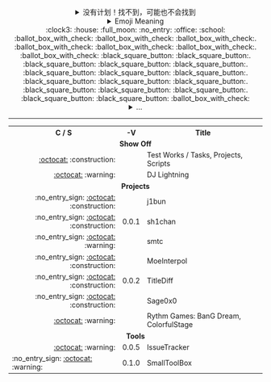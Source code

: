 <!--
Emoji: https://gist.github.com/rxaviers/7360908
-->

<div align="center">
    <details>
        <summary>没有计划！找不到，可能也不会找到</summary>
        <img src="./static/banner/YagamiLightName.gif" />
    </details>
    <details>
        <summary>Emoji Meaning</summary>
        <table>
            <tr>
                <th>Emoji</th>
                <th>Meaning</th>
            </tr>
            <tr>
                <td>:clock3:</td>
                <td>MSK+3</td>
            </tr>
            <tr>
                <td>:clock9:</td>
                <td>GMT+9</td>
            </tr>
            <tr>
                <td>:ballot_box_with_check:</td>
                <td>Busy Time</td>
            </tr>
            <tr>
                <td>:white_square_button:</td>
                <td>Free Time</td>
            </tr>
            <tr>
                <td>:office:</td>
                <td>Working</td>
            </tr>
            <tr>
                <td>:house:</td>
                <td>Home Alone</td>
            </tr>
            <tr>
                <td>:school:</td>
                <td>Studying in School</td>
            </tr>
            <tr>
                <td>:full_moon:</td>
                <td>Sleeping</td>
            </tr>
            <tr>
                <td>:no_entry:</td>
                <td>Without</td>
            </tr>
            <tr>
                <td>:no_entry_sign:</td>
                <td>Private</td>
            </tr>
            <tr>
                <td>:octocat:</td>
                <td>Public Link</td>
            </tr>
            <tr>
                <td>:construction:</td>
                <td>Scheduled</td>
            </tr>
            <tr>
                <td>:warning:</td>
                <td>Archived</td>
            </tr>
        </table>
    </details>
</div>

<div align="center">
    <div align="center">:clock3: :house: :full_moon: :no_entry: :office: :school: <br />
        :ballot_box_with_check:
        :ballot_box_with_check:
        :ballot_box_with_check:.
        :ballot_box_with_check:
        :ballot_box_with_check:
        :ballot_box_with_check:.
        :ballot_box_with_check:
        :black_square_button:
        :black_square_button:.
        :black_square_button:
        :black_square_button:
        :black_square_button:.
        :black_square_button:
        :black_square_button:
        :black_square_button:.
        :black_square_button:
        :black_square_button:
        :black_square_button:.
        :black_square_button:
        :black_square_button:
        :black_square_button:.
        :black_square_button:
        :black_square_button:
        :ballot_box_with_check:
    </div>
    <details>
        <summary>...</summary>
        <div align="center">:clock3: :office: 08.00 - 17.00<br />
            :black_square_button:
            :black_square_button:
            :black_square_button:.
            :black_square_button:
            :black_square_button:
            :black_square_button:.
            :black_square_button:
            :ballot_box_with_check:
            :ballot_box_with_check:.
            :ballot_box_with_check:
            :ballot_box_with_check:
            :ballot_box_with_check:.
            :ballot_box_with_check:
            :ballot_box_with_check:
            :ballot_box_with_check:.
            :ballot_box_with_check:
            :ballot_box_with_check:
            :black_square_button:.
            :black_square_button:
            :black_square_button:
            :black_square_button:.
            :black_square_button:
            :black_square_button:
            :black_square_button:
        </div>
        <div align="center">:clock3: :office: 10.00 - 19.00<br />
            :black_square_button:
            :black_square_button:
            :black_square_button:.
            :black_square_button:
            :black_square_button:
            :black_square_button:.
            :black_square_button:
            :black_square_button:
            :black_square_button:.
            :ballot_box_with_check:
            :ballot_box_with_check:
            :ballot_box_with_check:.
            :ballot_box_with_check:
            :ballot_box_with_check:
            :ballot_box_with_check:.
            :ballot_box_with_check:
            :ballot_box_with_check:
            :ballot_box_with_check:.
            :ballot_box_with_check:
            :black_square_button:
            :black_square_button:.
            :black_square_button:
            :black_square_button:
            :black_square_button:
        </div>
        <div align="center">:clock9: :school: 08.30 - 12.40<br />
            :black_square_button:
            :black_square_button:
            :black_square_button:.
            :ballot_box_with_check:
            :ballot_box_with_check:
            :ballot_box_with_check:.
            :ballot_box_with_check:
            :ballot_box_with_check:
            :black_square_button:.
            :black_square_button:
            :black_square_button:
            :black_square_button:.
            :black_square_button:
            :black_square_button:
            :black_square_button:.
            :black_square_button:
            :black_square_button:
            :black_square_button:.
            :black_square_button:
            :black_square_button:
            :black_square_button:.
            :black_square_button:
            :black_square_button:
            :black_square_button:
        </div>
        <div align="center">:clock9: :school: 13.00 - 17.00<br />
            :black_square_button:
            :black_square_button:
            :black_square_button:.
            :black_square_button:
            :black_square_button:
            :black_square_button:.
            :black_square_button:
            :ballot_box_with_check:
            :ballot_box_with_check:.
            :ballot_box_with_check:
            :ballot_box_with_check:
            :ballot_box_with_check:.
            :black_square_button:
            :black_square_button:
            :black_square_button:.
            :black_square_button:
            :black_square_button:
            :black_square_button:.
            :black_square_button:
            :black_square_button:
            :black_square_button:.
            :black_square_button:
            :black_square_button:
            :black_square_button:
        </div>
        <div align="center">:clock3: :office: :school: :no_entry: :house: :full_moon:<br />
            :black_square_button:
            :black_square_button:
            :black_square_button:.
            :ballot_box_with_check:
            :ballot_box_with_check:
            :ballot_box_with_check:.
            :ballot_box_with_check:
            :ballot_box_with_check:
            :ballot_box_with_check:.
            :ballot_box_with_check:
            :ballot_box_with_check:
            :ballot_box_with_check:.
            :ballot_box_with_check:
            :ballot_box_with_check:
            :ballot_box_with_check:.
            :ballot_box_with_check:
            :ballot_box_with_check:
            :ballot_box_with_check:.
            :ballot_box_with_check:
            :black_square_button:
            :black_square_button:.
            :black_square_button:
            :black_square_button:
            :black_square_button:
        </div>
    </details>
</div>

---

<!--
Table Structure: https://github.com/seefs001/xox
-->

<table align="center">
    <tr>
        <th>C / S</th>
        <th>-V</th>
        <th>Title</th>
    </tr>
    <tr>
        <td colspan="3" align="center"><strong>Show Off</strong></td>
    </tr>
    <tr>
        <td align="right"><a href="https://github.com/ames0k0/TestWork">:octocat:</a> :construction:</td>
        <td align="right"></td>
        <td>Test Works / Tasks, Projects, Scripts</td>
    </tr>
    <tr>
        <td align="right"><a href="https://github.com/ames0k0/datachi/blob/master/dj-lightning/test_v2.gif">:octocat:</a> :warning:</td>
        <td align="right"></td>
        <td>DJ Lightning</td>
    </tr>
    <tr>
        <td colspan="3" align="center"><strong>Projects</strong></td>
    </tr>
    <tr>
        <td align="right">:no_entry_sign: <a href="https://github.com/j1bun">:octocat:</a> :construction:</td>
        <td align="right"></td>
        <td>j1bun</td>
    </tr>
    <tr>
        <td align="right">:no_entry_sign: <a href="https://github.com/sh1chan">:octocat:</a> :construction:</td>
        <td align="right">0.0.1</td>
        <td>sh1chan</td>
    </tr>
    <tr>
        <td align="right">:no_entry_sign: <a href="https://github.com/sh1chan/ShowMeTheCode">:octocat:</a> :warning:</td>
        <td align="right"></td>
        <td>smtc</td>
    </tr>
    <tr>
        <td align="right">:no_entry_sign: <a href="https://github.com/sh1chan/MoeInterpol">:octocat:</a> :construction:</td>
        <td align="right"></td>
        <td>MoeInterpol</td>
    </tr>
    <tr>
        <td align="right">:no_entry_sign: <a href="https://github.com/sh1chan/TitleDiff">:octocat:</a> :construction:</td>
        <td align="right">0.0.2</td>
        <td>TitleDiff</td>
    </tr>
    <tr>
        <td align="right">:no_entry_sign: <a href="https://github.com/sh1chan/Sage0x0">:octocat:</a> :construction:</td>
        <td align="right"></td>
        <td>Sage0x0</td>
    </tr>
    <tr>
        <td align="right"><a href="https://github.com/aintp3d0/rythm-games">:octocat:</a> :warning:</td>
        <td align="right"></td>
        <td>Rythm Games: BanG Dream, ColorfulStage</td>
    </tr>
    <tr>
        <td colspan="3" align="center"><strong>Tools</strong></td>
    </tr>
    <tr>
        <td align="right"><a href="https://github.com/ames0k0/IssueTracker">:octocat:</a> :warning:</td>
        <td align="right">0.0.5</td>
        <td>IssueTracker</td>
    </tr>
    <tr>
        <td align="rigth">:no_entry_sign: <a href="https://github.com/sh1chan/SmallToolBox">:octocat:</a> :warning:</td>
        <td align="right">0.1.0</td>
        <td>SmallToolBox</td>
    </tr>
</table>
